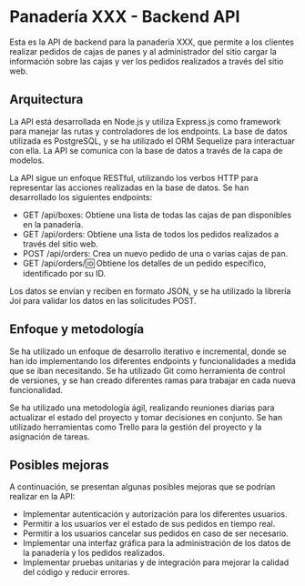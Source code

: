 # Panadería XXX - Backend API
Esta es la API de backend para la panadería XXX, que permite a los clientes realizar pedidos de cajas de panes y al administrador del sitio cargar la información sobre las cajas y ver los pedidos realizados a través del sitio web.

## Arquitectura
La API está desarrollada en Node.js y utiliza Express.js como framework para manejar las rutas y controladores de los endpoints. La base de datos utilizada es PostgreSQL, y se ha utilizado el ORM Sequelize para interactuar con ella. La API se comunica con la base de datos a través de la capa de modelos.

La API sigue un enfoque RESTful, utilizando los verbos HTTP para representar las acciones realizadas en la base de datos. Se han desarrollado los siguientes endpoints:

* GET /api/boxes: Obtiene una lista de todas las cajas de pan disponibles en la panadería.
* GET /api/orders: Obtiene una lista de todos los pedidos realizados a través del sitio web.
* POST /api/orders: Crea un nuevo pedido de una o varias cajas de pan.
* GET /api/orders/:id: Obtiene los detalles de un pedido específico, identificado por su ID.

Los datos se envían y reciben en formato JSON, y se ha utilizado la librería Joi para validar los datos en las solicitudes POST.

## Enfoque y metodología
Se ha utilizado un enfoque de desarrollo iterativo e incremental, donde se han ido implementando los diferentes endpoints y funcionalidades a medida que se iban necesitando. Se ha utilizado Git como herramienta de control de versiones, y se han creado diferentes ramas para trabajar en cada nueva funcionalidad.

Se ha utilizado una metodología ágil, realizando reuniones diarias para actualizar el estado del proyecto y tomar decisiones en conjunto. Se han utilizado herramientas como Trello para la gestión del proyecto y la asignación de tareas.

## Posibles mejoras
A continuación, se presentan algunas posibles mejoras que se podrían realizar en la API:

* Implementar autenticación y autorización para los diferentes usuarios.
* Permitir a los usuarios ver el estado de sus pedidos en tiempo real.
* Permitir a los usuarios cancelar sus pedidos en caso de ser necesario.
* Implementar una interfaz gráfica para la administración de los datos de la panadería y los pedidos realizados.
* Implementar pruebas unitarias y de integración para mejorar la calidad del código y reducir errores.